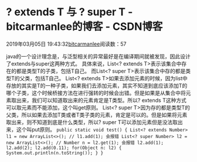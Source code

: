 
# ? extends T 与 ? super T - bitcarmanlee的博客 - CSDN博客


2019年03月05日 19:43:32[bitcarmanlee](https://me.csdn.net/bitcarmanlee)阅读数：57


java的一个设计理念是，与泛型相关的异常最好是在编译期间就被发现，因此设计了extends与super这两种方式。
具体来说，List<? extends T>表示该集合中存在的都是类型T的子类，包括T自己。
而List<? super T>表示该集合中存的都是类型T的父类，包括T自己。
List<? extends T>如果去添加元素的时候，因为list中存放的其实是T的一种子类，如果我们去添加元素，其实不知道到底应该添加T的哪个子类，这个时候桥接方法在进行强转的时候会出错。但是如果是从集合中将元素取出来，我们可以知道取出来的元素肯定是T类型。所以? extends T这种方式可以取元素而不能添加，这个叫get原则。
List<? super T>因为存的都是类型T的父类，所以如果去添加T类或者T类子类的元素，肯定是可以的。但是如果将元素取出来，则不知道到底是什么类型，所以? super T可以添加元素但是没法取出来，这个叫put原则。
`public static void test() {
        List<? extends Number> l1 = new ArrayList<>();
        // l1.add(1); 会报错
        List<? super Number> l2 = new ArrayList<>();
        // Number n = l2.get(1); 会报错
        l2.add(1);
        l2.add(2);
        l2.add(0.11);
        for(Object n: l2) {
            System.out.println(n.toString());
        }
    }`

